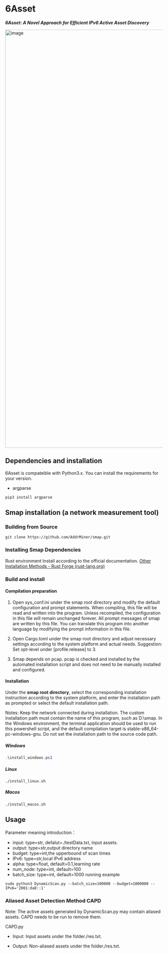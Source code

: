 # 6Asset
***6Asset: A Novel Approach for Efficient IPv6 Active Asset Discovery***


<img width="1333" alt="image" src="https://github.com/user-attachments/assets/135cdd8f-c75c-4fb0-becb-128a065a9489">

##  Dependencies and installation
6Asset is compateible with Python3.x. You can install the requirements for your version. 

* argparse
```
pip3 install argparse
```

## Smap installation (a network measurement tool)

###  Building from Source

```
git clone https://github.com/AddrMiner/smap.git
```
### Installing Smap Dependencies

Rust environment
Install according to the official documentation.
[Other Installation Methods - Rust Forge (rust-lang.org)](https://forge.rust-lang.org/infra/other-installation-methods.html)
### Build and install

#### Compilation preparation

1. Open sys_conf.ini under the smap root directory and modify the default configuration and prompt statements.
When compiling, this file will be read and written into the program. Unless recompiled, the configuration in this file will remain unchanged forever.
All prompt messages of smap are written by this file. You can translate this program into another language by modifying the prompt information in this file.

2. Open Cargo.toml under the smap root directory and adjust necessary settings according to the system platform and actual needs.
Suggestion: Set opt-level under [profile.release] to 3.
   
3. Smap depends on pcap. pcap is checked and installed by the automated installation script and does not need to be manually installed and configured.

#### Installation

Under the **smap root directory**, select the corresponding installation instruction according to the system platform, and enter the installation path as prompted or select the default installation path.


Notes:
Keep the network connected during installation.
The custom installation path must contain the name of this program, such as D:\smap.
In the Windows environment, the terminal application should be used to run this powershell script, and the default compilation target is stable-x86_64-pc-windows-gnu.
Do not set the installation path to the source code path.

##### Windows 

   ```powershell
   .\install_windows.ps1
   ```

##### Linux 

```shell
./install_linux.sh
```

##### Macos 

```shell
./install_macos.sh
```


## Usage
Parameter meaning introduction：
* input:  type=str, defalut=./testData.txt, input assets.
* output: type=str,output directory name
* budget: type=int,the upperbound of scan times
* IPv6:   type=str,local IPv6 address
* alpha:  type=float, default=0.1,learning rate
* num_node: type=int, default=100
* batch_size: type=int, default=1000
running example
```
sudo python3 DynamicScan.py --batch_size=100000 --budget=1000000 --IPv6='2001:da8::1'
```


### Aliased Asset Detection Method CAPD
Note: The active assets generated by DynamicScan.py may contain aliased assets. CAPD needs to be run to remove them.

CAPD.py

* Input: Input assets under the folder./res.txt. 

* Output: Non-aliased assets under the folder./res.txt.












